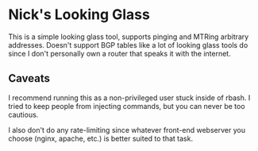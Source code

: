 # Nick's Looking Glass

This is a simple looking glass tool, supports pinging and MTRing arbitrary addresses. Doesn't support BGP tables like a lot of looking glass tools do since I don't personally own a router that speaks it with the internet.


## Caveats

I recommend running this as a non-privileged user stuck inside of rbash. I tried to keep people from injecting commands, but you can never be too cautious.

I also don't do any rate-limiting since whatever front-end webserver you choose (nginx, apache, etc.) is better suited to that task.
